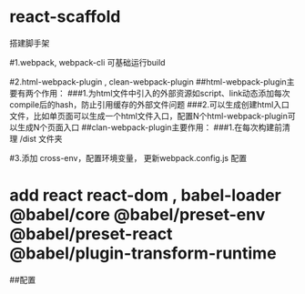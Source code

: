 # react-scaffold
搭建脚手架


#1.webpack, webpack-cli 可基础运行build

#2.html-webpack-plugin , clean-webpack-plugin
##html-webpack-plugin主要有两个作用：
###1.为html文件中引入的外部资源如script、link动态添加每次compile后的hash，防止引用缓存的外部文件问题
###2.可以生成创建html入口文件，比如单页面可以生成一个html文件入口，配置N个html-webpack-plugin可以生成N个页面入口
##clan-webpack-plugin主要作用：
###1.在每次构建前清理 /dist 文件夹

#3.添加 cross-env，配置环境变量， 更新webpack.config.js 配置

# add react react-dom , babel-loader @babel/core @babel/preset-env  @babel/preset-react @babel/plugin-transform-runtime 
##配置